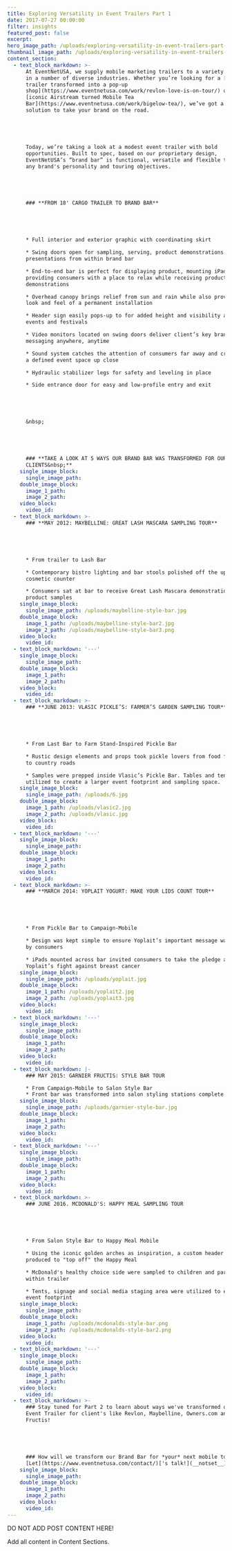 ```yaml
---
title: Exploring Versatility in Event Trailers Part 1
date: 2017-07-27 00:00:00
filter: insights
featured_post: false
excerpt:
hero_image_path: /uploads/exploring-versatility-in-event-trailers-part-1.png
thumbnail_image_path: /uploads/exploring-versatility-in-event-trailers-part-1-thumbnail.png
content_section:
  - text_block_markdown: >-
      At EventNetUSA, we supply mobile marketing trailers to a variety of clients
      in a number of diverse industries. Whether you’re looking for a [53’
      trailer transformed into a pop-up
      shop](https://www.eventnetusa.com/work/revlon-love-is-on-tour/) or an
      [iconic Airstream turned Mobile Tea
      Bar](https://www.eventnetusa.com/work/bigelow-tea/), we’ve got a mobile
      solution to take your brand on the road.





      Today, we’re taking a look at a modest event trailer with bold
      opportunities. Built to spec, based on our proprietary design,
      EventNetUSA’s “brand bar” is functional, versatile and flexible to take on
      any brand's personality and touring objectives.





      ### **FROM 18' CARGO TRAILER TO BRAND BAR**





      * Full interior and exterior graphic with coordinating skirt

      * Swing doors open for sampling, serving, product demonstrations and crowd
      presentations from within brand bar

      * End-to-end bar is perfect for displaying product, mounting iPads or
      providing consumers with a place to relax while receiving product
      demonstrations

      * Overhead canopy brings relief from sun and rain while also providing the
      look and feel of a permanent installation

      * Header sign easily pops-up to for added height and visibility at crowded
      events and festivals

      * Video monitors located on swing doors deliver client’s key brand
      messaging anywhere, anytime

      * Sound system catches the attention of consumers far away and creates
      a defined event space up close

      * Hydraulic stabilizer legs for safety and leveling in place

      * Side entrance door for easy and low-profile entry and exit





      &nbsp;





      ### **TAKE A LOOK AT 5 WAYS OUR BRAND BAR WAS TRANSFORMED FOR OUR
      CLIENTS&nbsp;**
    single_image_block:
      single_image_path:
    double_image_block:
      image_1_path:
      image_2_path:
    video_block:
      video_id:
  - text_block_markdown: >-
      ### **MAY 2012: MAYBELLINE: GREAT LASH MASCARA SAMPLING TOUR**





      * From trailer to Lash Bar

      * Contemporary bistro lighting and bar stools polished off the upscale
      cosmetic counter

      * Consumers sat at bar to receive Great Lash Mascara demonstrations and
      product samples
    single_image_block:
      single_image_path: /uploads/maybelline-style-bar.jpg
    double_image_block:
      image_1_path: /uploads/maybelline-style-bar2.jpg
      image_2_path: /uploads/maybelline-style-bar3.png
    video_block:
      video_id:
  - text_block_markdown: '---'
    single_image_block:
      single_image_path:
    double_image_block:
      image_1_path:
      image_2_path:
    video_block:
      video_id:
  - text_block_markdown: >-
      ### **JUNE 2013: VLASIC PICKLE’S: FARMER’S GARDEN SAMPLING TOUR**





      * From Last Bar to Farm Stand-Inspired Pickle Bar

      * Rustic design elements and props took pickle lovers from food festivals
      to country roads

      * Samples were prepped inside Vlasic’s Pickle Bar. Tables and tents were
      utilized to create a larger event footprint and sampling space.
    single_image_block:
      single_image_path: /uploads/6.jpg
    double_image_block:
      image_1_path: /uploads/vlasic2.jpg
      image_2_path: /uploads/vlasic.jpg
    video_block:
      video_id:
  - text_block_markdown: '---'
    single_image_block:
      single_image_path:
    double_image_block:
      image_1_path:
      image_2_path:
    video_block:
      video_id:
  - text_block_markdown: >-
      ### **MARCH 2014: YOPLAIT YOGURT: MAKE YOUR LIDS COUNT TOUR**





      * From Pickle Bar to Campaign-Mobile

      * Design was kept simple to ensure Yoplait’s important message was received
      by consumers

      * iPads mounted across bar invited consumers to take the pledge and join
      Yoplait’s fight against breast cancer
    single_image_block:
      single_image_path: /uploads/yoplait.jpg
    double_image_block:
      image_1_path: /uploads/yoplait2.jpg
      image_2_path: /uploads/yoplait3.jpg
    video_block:
      video_id:
  - text_block_markdown: '---'
    single_image_block:
      single_image_path:
    double_image_block:
      image_1_path:
      image_2_path:
    video_block:
      video_id:
  - text_block_markdown: |-
      ### MAY 2015: GARNIER FRUCTIS: STYLE BAR TOUR

      * From Campaign-Mobile to Salon Style Bar
      * Front bar was transformed into salon styling stations complete with swivel seating, mirrors and product/styling tool holders
    single_image_block:
      single_image_path: /uploads/garnier-style-bar.jpg
    double_image_block:
      image_1_path:
      image_2_path:
    video_block:
      video_id:
  - text_block_markdown: '---'
    single_image_block:
      single_image_path:
    double_image_block:
      image_1_path:
      image_2_path:
    video_block:
      video_id:
  - text_block_markdown: >-
      ### JUNE 2016. MCDONALD'S: HAPPY MEAL SAMPLING TOUR





      * From Salon Style Bar to Happy Meal Mobile

      * Using the iconic golden arches as inspiration, a custom header was
      produced to "top off" the Happy Meal

      * McDonald's healthy choice side were sampled to children and parents from
      within trailer

      * Tents, signage and social media staging area were utilized to expand the
      event footprint
    single_image_block:
      single_image_path:
    double_image_block:
      image_1_path: /uploads/mcdonalds-style-bar.png
      image_2_path: /uploads/mcdonalds-style-bar2.png
    video_block:
      video_id:
  - text_block_markdown: '---'
    single_image_block:
      single_image_path:
    double_image_block:
      image_1_path:
      image_2_path:
    video_block:
      video_id:
  - text_block_markdown: >-
      ### Stay tuned for Part 2 to learn about ways we've transformed our 53'
      Event Trailer for client's like Revlon, Maybelline, Owners.com and Garnier
      Fructis!





      ### How will we transform our Brand Bar for *your* next mobile tour?
      [Let](https://www.eventnetusa.com/contact/)['s talk!](__notset__)
    single_image_block:
      single_image_path:
    double_image_block:
      image_1_path:
      image_2_path:
    video_block:
      video_id:
---
```



DO NOT ADD POST CONTENT HERE!

Add all content in Content Sections.